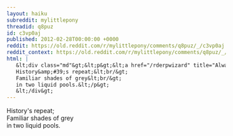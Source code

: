 ```yaml
---
layout: haiku
subreddit: mylittlepony
threadid: q8puz
id: c3vp0aj
published: 2012-02-28T00:00:00 +0000
reddit: https://old.reddit.com/r/mylittlepony/comments/q8puz/_/c3vp0aj
reddit_context: https://old.reddit.com/r/mylittlepony/comments/q8puz/_/c3vp0aj?context=3
html: |
   &lt;div class="md"&gt;&lt;p&gt;&lt;a href="/rderpwizard" title="Always Relevant / Needs Of The One Outweigh One  / Paper Bag Princess"&gt;&lt;/a&gt;
   History&amp;#39;s repeat;&lt;br/&gt;
   Familiar shades of grey&lt;br/&gt;
   in two liquid pools.&lt;/p&gt;
   &lt;/div&gt;
---
```


[](/rderpwizard "Always Relevant / Needs Of The One Outweigh One  / Paper Bag Princess")
History's repeat;  
Familiar shades of grey  
in two liquid pools.